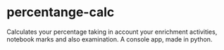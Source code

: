 # percentange-calc
Calculates your percentage taking in account your enrichment activities, notebook marks and also examination. A console app, made in python.
